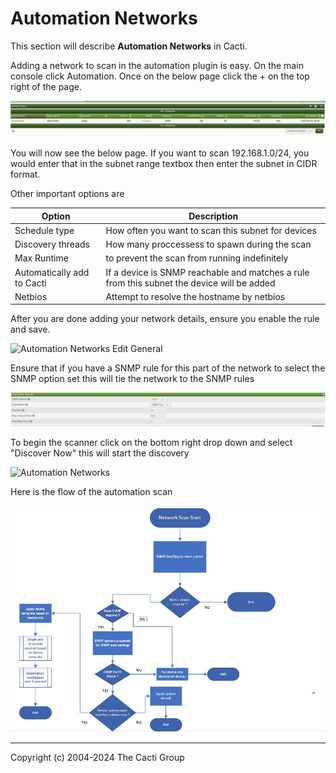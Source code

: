 # Automation Networks

This section will describe **Automation Networks** in Cacti.

Adding a network to scan in the automation plugin is easy. On the main console
click Automation. Once on the below page click the + on the top right of the
page.

![Automation Networks](images/automation-network-main.png)

You will now see the below page. If you want to scan 192.168.1.0/24, you would
enter that in the subnet range textbox then enter the subnet in CIDR format.

Other important options are

| Option                     | Description                                                                                |
| -------------------------- | ------------------------------------------------------------------------------------------ |
| Schedule type              | How often you want to scan this subnet for devices                                         |
| Discovery threads          | How many proccessess to spawn during the scan                                              |
| Max Runtime                | to prevent the scan from running indefinitely                                              |
| Automatically add to Cacti | If a device is SNMP reachable and matches a rule from this subnet the device will be added |
| Netbios                    | Attempt to resolve the hostname by netbios                                                 |

After you are done adding your network details, ensure you enable the rule and
save.

![Automation Networks Edit General](images/automation-networks-edit1.png)

Ensure that if you have a SNMP rule for this part of the network to select the
SNMP option set this will tie the network to the SNMP rules

![Automation Networks Edit General](images/automation-reachability-settings.png)

To begin the scanner click on the bottom right drop down and select "Discover
Now" this will start the discovery

![Automation Networks](images/automation-networks.png)

Here is the flow of the automation scan

![Automation Flow](images/automation-flow3.png)

---

Copyright (c) 2004-2024 The Cacti Group
